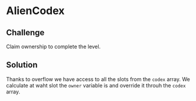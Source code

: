 # AlienCodex

## Challenge

Claim ownership to complete the level.

## Solution

Thanks to overflow we have access to all the slots from the `codex` array. We calculate at waht slot the `owner` variable is and override it throuh the `codex` array.
